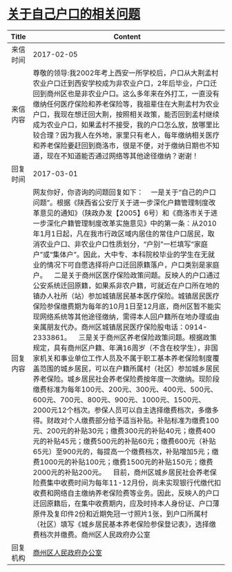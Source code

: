 # <a href="http://www.shangluo.gov.cn/zmhd/ldxxxx.jsp?urltype=leadermail.LeaderMailContentUrl&wbtreeid=1112&leadermailid=3975">关于自己户口的相关问题</a>
| Title |                                                                                                                                                                                                                                                                                                                                                                                                                                                                                            Content                                                                                                                                                                                                                                                                                                                                                                                                                                                                                             |
|:-----:|------------------------------------------------------------------------------------------------------------------------------------------------------------------------------------------------------------------------------------------------------------------------------------------------------------------------------------------------------------------------------------------------------------------------------------------------------------------------------------------------------------------------------------------------------------------------------------------------------------------------------------------------------------------------------------------------------------------------------------------------------------------------------------------------------------------------------------------------------------------------------------------------------------------------------------------------------------------------------------------------|
| 来信时间  | 2017-02-05                                                                                                                                                                                                                                                                                                                                                                                                                                                                                                                                                                                                                                                                                                                                                                                                                                                                                                                                                                                     |
| 来信内容  | 尊敬的领导:我2002年考上西安一所学校后，户口从大荆孟村农业户口迁到西安学校成为非农业户口，2年后毕业，户口迁回到商州区也是非农业户口。这么多年来在外打工，一直没有缴纳任何医疗保险和养老保险等，我祖辈住在大荆孟村为农业户口，我现在想迁回大荆，按照相关政策，能否回到孟村继续成为农业户口，如果孟村不接受，我的户口怎么放，放哪里比较合理？因为我人在外地，家里只有老人，每年缴纳相关医疗和养老保险要赶回到商洛市，很是不便，对于缴纳日期也不知道，现在不知道能否通过网络等其他途径缴纳？谢谢！                                                                                                                                                                                                                                                                                                                                                                                                                                                                                                                                                                                                                                                                                                                                             |
| 回复时间  | 2017-03-01                                                                                                                                                                                                                                                                                                                                                                                                                                                                                                                                                                                                                                                                                                                                                                                                                                                                                                                                                                                     |
| 回复内容  | 网友你好，你咨询的问题回复如下：    一是关于“自己的户口问题”。根据《陕西省公安厅关于进一步深化户籍管理制度改革意见的通知》（陕政办发【2005】6号）和《商洛市关于进一步深化户籍管理制度改革实施意见》中的第一条：从2010年1月1日起，凡在我市行政区域内居住的常住户口居民，取消农业户口、非农业户口性质划分，“户别”一栏填写“家庭户”或“集体户”。因此，大中专、本科院校毕业的学生在无就业的情况下可自愿选择将户口迁回原籍落户，户口类别是家庭户。    二是关于商州区医疗保险政策问题。反映人的户口通过公安系统迁回原籍，如果系非农户籍，可就近在户口所在地的镇办人社所（站）参加城镇居民基本医疗保险。城镇居民医疗保险参保缴费期为每年的10月1日至12月底，商州区暂不能实现网络系统等其他途径缴纳，需得本人回户籍所在地办理或由亲属朋友代办。商州区城镇居民医疗保险股电话：0914-2333861。    三是关于商州区养老保险政策问题。根据政策规定，具有商州区户籍、年满16周岁（不含在校学生），非国家机关和事业单位工作人员及不属于职工基本养老保险制度覆盖范围的城乡居民，可以在户籍所属村（社区）参加城乡居民养老保险。城乡居民社会养老保险费按年度一次缴纳。现阶段缴费标准为每年100元、200元、300元、400元、500元、600元、700元、800元、900元、1000元、1500元、2000元12个档次。参保人员可以自主选择缴费档次，多缴多得。财政对个人缴费部分给予适当补贴。补贴标准为缴费100元、200元的补贴30元；缴费300元的补贴40元；缴费400元的补贴45元；缴费500元的补贴60元；缴费600元（补贴65元）至900元的，每提高一个缴费档次，补贴增加5元；缴费1000元的补贴100元；缴费1500元的补贴150元；缴费2000元的补贴200元。    目前，商州区城乡居民社会养老保险费集中收费时间为每年11-12月份，尚未实现银行代缴代扣收费和网络自主缴纳养老保险费等业务。因此，反映人的户口迁回原籍后，在集中收费期内，应及时持本人身份证、户口薄原件及复印件2份和近期免冠一寸照片1张，到户口所属村（社区）填写《城乡居民基本养老保险参保登记表》，选择缴费档次并缴费。商州区人民政府办公室 |
| 回复机构  | <a href="../../category/agencies/商州区人民政府办公室.md">商州区人民政府办公室</a>                                                                                                                                                                                                                                                                                                                                                                                                                                                                                                                                                                                                                                                                                                                                                                                                                                                                                                                                 |